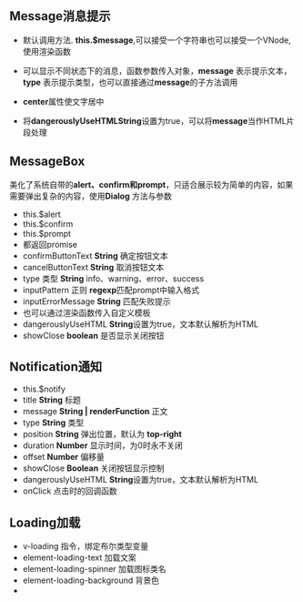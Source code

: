 ## Message消息提示
- 默认调用方法. **this.$message**,可以接受一个字符串也可以接受一个VNode,使用渲染函数

- 可以显示不同状态下的消息，函数参数传入对象，**message** 表示提示文本，**type** 表示提示类型，也可以直接通过**message**的子方法调用
- **center**属性使文字居中
- 将**dangerouslyUseHTMLString**设置为true，可以将**message**当作HTML片段处理

## MessageBox
美化了系统自带的**alert、confirm和prompt**，只适合展示较为简单的内容，如果需要弹出复杂的内容，使用**Dialog**
方法与参数
- this.$alert  
- this.$confirm  
- this.$prompt
- 都返回promise
- confirmButtonText **String** 确定按钮文本
- cancelButtonText **String** 取消按钮文本
- type 类型 **String** info、warning、error、success
- inputPattern 正则 **regexp**匹配prompt中输入格式
- inputErrorMessage **String**
 匹配失败提示
- 也可以通过渲染函数传入自定义模板
- dangerouslyUseHTML **String**设置为true，文本默认解析为HTML
- showClose **boolean** 是否显示关闭按钮

## Notification通知
- this.$notify
- title **String** 标题
- message **String | renderFunction** 正文
- type **String** 类型
- position **String** 弹出位置，默认为 **top-right**
- duration **Number** 显示时间，为0时永不关闭
- offset **Number** 偏移量
- showClose **Boolean** 关闭按钮显示控制
- dangerouslyUseHTML **String**设置为true，文本默认解析为HTML
- onClick 点击时的回调函数

## Loading加载
- v-loading 指令，绑定布尔类型变量
- element-loading-text 加载文案
- element-loading-spinner 加载图标类名
- element-loading-background 背景色
- 